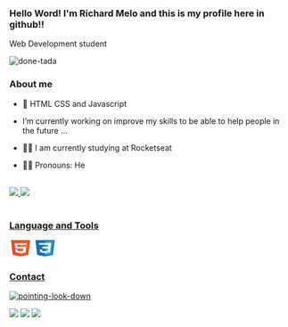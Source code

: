 
### Hello Word! I'm Richard Melo and this is my profile here in github!!
Web Development student
<br>

![done-tada](https://user-images.githubusercontent.com/78951995/138990076-57270f00-334d-4f0e-b19c-b1ce7b2d05cf.gif)



### About me
- 🌱 HTML CSS and  Javascript

-  I’m currently working on improve my skills to be able to help people in the future ...

- 👨‍💻 I am currently studying at Rocketseat

- 🙍‍♂️ Pronouns: He

<br>

 <div>
  <a href="https://github.com/lion-hearth">
  <img height="160em" src="https://github-readme-stats.vercel.app/api?username=lion-hearth&show_icons=true&theme=dark&include_all_commits=true&count_private=true"/>
  <img height="160em" src="https://github-readme-stats.vercel.app/api/top-langs/?username=lion-hearth&layout=compact&langs_count=7&theme=dark"/>
</div>
<br>

  

  
### Language and Tools
<div style="display: inline-block">
  <img alt="HTML" height="30" width="40" src="https://raw.githubusercontent.com/devicons/devicon/master/icons/html5/html5-original.svg">
  <img alt="CSS" height="30" width="40" src="https://raw.githubusercontent.com/devicons/devicon/master/icons/css3/css3-original.svg">
</div>
   <br>

### Contact
  

![pointing-look-down](https://user-images.githubusercontent.com/78951995/138989859-80f01f56-703d-4d0c-8491-5c80c90161f7.gif)


  
<div>
      <a height="60" href="https://www.instagram.com/f4azer1337" target="_blank"><img src="https://img.shields.io/badge/-Instagram-000000?style=for-the-badge&logo=instagram&logoColor=white"></a>
      <a height="60" align:right href="https://www.linkedin.com/in/richardmelodev" target="_blank"><img src="https://img.shields.io/badge/-LinkedIn-000000?style=for-the-badge&logo=linkedin&logoColor=white"></a> 
   <a href = "mailto:richard.oliveira1337@gmail.com"><img src="https://img.shields.io/badge/-Gmail-000000?style=for-the-badge&logo=gmail&logoColor=white" target="_blank"></a> 
</div>

